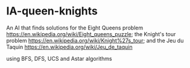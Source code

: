 # IA-queen-knights

An AI that finds solutions for the Eight Queens problem https://en.wikipedia.org/wiki/Eight_queens_puzzle;
the Knight's tour problem https://en.wikipedia.org/wiki/Knight%27s_tour;
and the Jeu du Taquin https://en.wikipedia.org/wiki/Jeu_de_taquin

using BFS, DFS, UCS and Astar algorithms
